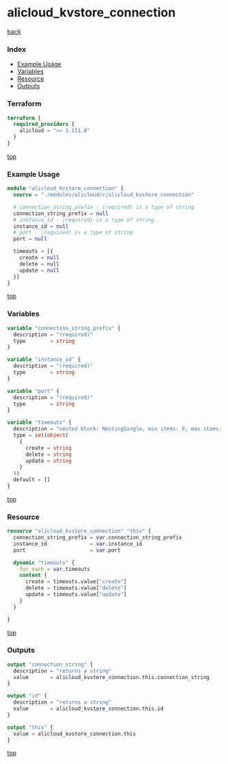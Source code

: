 # alicloud_kvstore_connection

[back](../alicloud.md)

### Index

- [Example Usage](#example-usage)
- [Variables](#variables)
- [Resource](#resource)
- [Outputs](#outputs)

### Terraform

```terraform
terraform {
  required_providers {
    alicloud = ">= 1.111.0"
  }
}
```

[top](#index)

### Example Usage

```terraform
module "alicloud_kvstore_connection" {
  source = "./modules/alicloud/r/alicloud_kvstore_connection"

  # connection_string_prefix - (required) is a type of string
  connection_string_prefix = null
  # instance_id - (required) is a type of string
  instance_id = null
  # port - (required) is a type of string
  port = null

  timeouts = [{
    create = null
    delete = null
    update = null
  }]
}
```

[top](#index)

### Variables

```terraform
variable "connection_string_prefix" {
  description = "(required)"
  type        = string
}

variable "instance_id" {
  description = "(required)"
  type        = string
}

variable "port" {
  description = "(required)"
  type        = string
}

variable "timeouts" {
  description = "nested block: NestingSingle, min items: 0, max items: 0"
  type = set(object(
    {
      create = string
      delete = string
      update = string
    }
  ))
  default = []
}
```

[top](#index)

### Resource

```terraform
resource "alicloud_kvstore_connection" "this" {
  connection_string_prefix = var.connection_string_prefix
  instance_id              = var.instance_id
  port                     = var.port

  dynamic "timeouts" {
    for_each = var.timeouts
    content {
      create = timeouts.value["create"]
      delete = timeouts.value["delete"]
      update = timeouts.value["update"]
    }
  }

}
```

[top](#index)

### Outputs

```terraform
output "connection_string" {
  description = "returns a string"
  value       = alicloud_kvstore_connection.this.connection_string
}

output "id" {
  description = "returns a string"
  value       = alicloud_kvstore_connection.this.id
}

output "this" {
  value = alicloud_kvstore_connection.this
}
```

[top](#index)